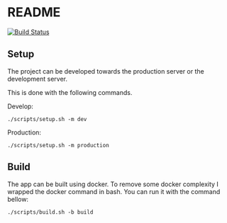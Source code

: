 # README
[![Build Status](https://travis-ci.org/Mavionics/missionControl.svg?branch=master)](https://travis-ci.org/Mavionics/missionControl)

## Setup

The project can be developed towards the production server or the development server.

This is done with the following commands.

Develop:

```
./scripts/setup.sh -m dev
```

Production:
```
./scripts/setup.sh -m production
```

## Build

The app can be built using docker. To remove some docker complexity I wrapped the docker command in bash. You can run it with the command bellow:

```
./scripts/build.sh -b build
```
